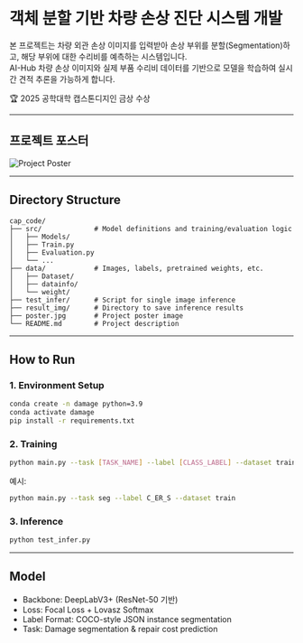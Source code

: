 # 객체 분할 기반 차량 손상 진단 시스템 개발  

본 프로젝트는 차량 외관 손상 이미지를 입력받아 손상 부위를 분할(Segmentation)하고, 해당 부위에 대한 수리비를 예측하는 시스템입니다.  
AI-Hub 차량 손상 이미지와 실제 부품 수리비 데이터를 기반으로 모델을 학습하여 실시간 견적 추론을 가능하게 합니다.

🏆 2025 공학대학 캡스톤디지인 금상 수상

---

##  프로젝트 포스터

![Project Poster](Capstone_Poster.jpg)

---

##  Directory Structure

```
cap_code/
├── src/             # Model definitions and training/evaluation logic
│   ├── Models/
│   ├── Train.py
│   ├── Evaluation.py
│   └── ...
├── data/            # Images, labels, pretrained weights, etc.
│   ├── Dataset/
│   ├── datainfo/
│   └── weight/
├── test_infer/      # Script for single image inference
├── result_img/      # Directory to save inference results
├── poster.jpg       # Project poster image
└── README.md        # Project description
```

---

##  How to Run

### 1. Environment Setup

```bash
conda create -n damage python=3.9
conda activate damage
pip install -r requirements.txt
```

### 2. Training

```bash
python main.py --task [TASK_NAME] --label [CLASS_LABEL] --dataset train
```

예시:

```bash
python main.py --task seg --label C_ER_S --dataset train
```

### 3. Inference

```bash
python test_infer.py
```

---

##  Model

- Backbone: DeepLabV3+ (ResNet-50 기반)
- Loss: Focal Loss + Lovasz Softmax
- Label Format: COCO-style JSON instance segmentation
- Task: Damage segmentation & repair cost prediction

